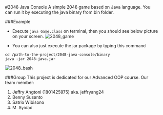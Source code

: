 #2048 Java Console
A simple 2048 game based on Java language. You can run it by executing the java binary from bin folder.

###Example 
* Execute `java Game.class` on terminal, then you should see below picture on your screen.
![2048_game]( https://raw.githubusercontent.com/jeffryang24/2048-java-console/master/images/2048.png "2048")

* You can also just execute the jar package by typing this command <br />
```
cd /path-to-the-project/2048-java-console/binary
java -jar 2048-java.jar
```
![2048_bash]( https://github.com/jeffryang24/2048-java-console/raw/master/images/2048-2.png "2048-bash") 

###Group
This project is dedicated for our Advanced OOP course. Our team member:
1. Jeffry Angtoni (1801425975) aka. jeffryang24
2. Benny Susanto
3. Satrio Wibisono
4. M. Syidad


